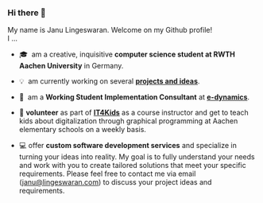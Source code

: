 ### Hi there 👋
My name is Janu Lingeswaran. Welcome on my Github profile!  
I ...  
- :mortar_board:&nbsp; am a creative, inquisitive **computer science student at RWTH Aachen University** in Germany.  

- :bulb:&nbsp; am currently working on several [**projects and ideas**](Janus_Projects.md).  

- :briefcase:&nbsp; am a **Working Student Implementation Consultant** at [**e-dynamics**](https://www.e-dynamics.de/).

- :handshake: **volunteer** as part of [**IT4Kids**](https://it-for-kids.org/vision) as a course instructor and get to teach kids about digitalization through graphical programming at Aachen elementary schools on a weekly basis. 

- :computer: offer **custom software development services** and specialize in turning your ideas into reality. My goal is to fully understand your needs and work with you to create tailored solutions that meet your specific requirements. Please feel free to contact me via email (janu@lingeswaran.com) to discuss your project ideas and requirements.

<!--
Besides being a **working student** at **Küchenheld**, I am currently working on the following projects and ideas:

- :revolving_hearts: :globe_with_meridians: &nbsp; Dating apps for ethnic diasporas and the special needs of them
- :book: :iphone: &nbsp; An app for bookworms, authors and those who want to become one in the guise of a social media platform
- :computer: :soccer: &nbsp; Web scraping + data analysis, especially in soccer
- :video_game: :muscle: &nbsp; Gamification in the area of learning + fitness

I am also working on other exciting projects which I will add here as soon as they become more concrete.



**EinGuterWaran/EinGuterWaran** is a ✨ _special_ ✨ repository because its `README.md` (this file) appears on your GitHub profile.

Here are some ideas to get you started:

- 🔭 I’m currently working on ...
- 🌱 I’m currently learning ...
- 👯 I’m looking to collaborate on ...
- 🤔 I’m looking for help with ...
- 💬 Ask me about ...
- 📫 How to reach me: ...
- 😄 Pronouns: ...
- ⚡ Fun fact: ...
-->
